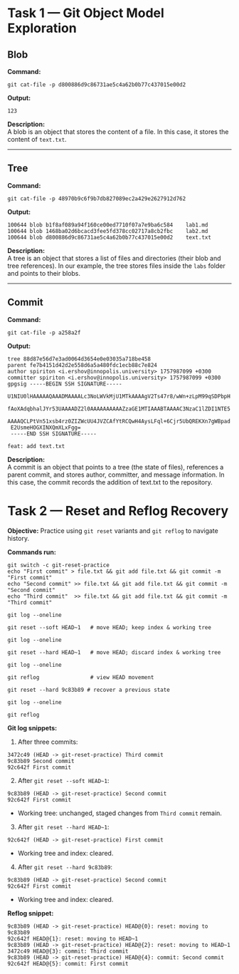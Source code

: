 # Task 1 — Git Object Model Exploration

## Blob

**Command:**
```
git cat-file -p d800886d9c86731ae5c4a62b0b77c437015e00d2
```

**Output:**
```
123
```

**Description:**  
A blob is an object that stores the content of a file. In this case, it stores the content of `text.txt`.

---

## Tree

**Command:**
```
git cat-file -p 48970b9c6f9b7db827089ec2a429e2627912d762
```

**Output:**
```
100644 blob b1f8af089a94f160ce00ed7710f07a7e9ba6c584    lab1.md
100644 blob 1468ba02d6bcacd3fee5fd378cc02717a8cb2fbc    lab2.md
100644 blob d800886d9c86731ae5c4a62b0b77c437015e00d2    text.txt
```

**Description:**  
A tree is an object that stores a list of files and directories (their blob and tree references). In our example, the tree stores files inside the `labs` folder and points to their blobs.

---

## Commit

**Command:**
```
git cat-file -p a258a2f
```

**Output:**
```
tree 88d87e56d7e3ad0064d3654e0e03035a718be458
parent fe7b4151d42d2e558d6a5a480fdc1ecb88c7e824
author spiriton <i.ershov@innopolis.university> 1757987099 +0300
committer spiriton <i.ershov@innopolis.university> 1757987099 +0300
gpgsig -----BEGIN SSH SIGNATURE-----
 U1NIU0lHAAAAAQAAADMAAAALc3NoLWVkMjU1MTkAAAAgV2Ts47r8/wWn+zLpM99qSDPbpH
 fAoXAdqbhalJYr53UAAAADZ2l0AAAAAAAAAAZzaGE1MTIAAABTAAAAC3NzaC1lZDI1NTE5
 AAAAQCLPtVn51xsb4rz0ZIZWcUU4JVZCAfYtRCQwH4AysLFql+6Cjr5UbQREKXn7gWBpad
 E2UsmeHOGXINXQmXLxFgg=
 -----END SSH SIGNATURE-----

feat: add text.txt
```

**Description:**  
A commit is an object that points to a tree (the state of files), references a parent commit, and stores author, committer, and message information. In this case, the commit records the addition of text.txt to the repository.

# Task 2 — Reset and Reflog Recovery

**Objective:** Practice using `git reset` variants and `git reflog` to navigate history.

**Commands run:**
```
git switch -c git-reset-practice
echo "First commit" > file.txt && git add file.txt && git commit -m "First commit"
echo "Second commit" >> file.txt && git add file.txt && git commit -m "Second commit"
echo "Third commit"  >> file.txt && git add file.txt && git commit -m "Third commit"

git log --oneline 

git reset --soft HEAD~1   # move HEAD; keep index & working tree

git log --oneline 

git reset --hard HEAD~1   # move HEAD; discard index & working tree

git log --oneline 

git reflog                # view HEAD movement

git reset --hard 9c83b89 # recover a previous state

git log --oneline

git reflog
```

**Git log snippets:**

1. After three commits:
```
3472c49 (HEAD -> git-reset-practice) Third commit
9c83b89 Second commit
92c642f First commit
```

2. After `git reset --soft HEAD~1`:
```
9c83b89 (HEAD -> git-reset-practice) Second commit
92c642f First commit
```
- Working tree: unchanged, staged changes from `Third commit` remain.  

3. After `git reset --hard HEAD~1`:
```
92c642f (HEAD -> git-reset-practice) First commit
```
- Working tree and index: cleared.

4. After `git reset --hard 9c83b89`:
```
9c83b89 (HEAD -> git-reset-practice) Second commit
92c642f First commit
```
- Working tree and index: cleared.  

**Reflog snippet:**
```
9c83b89 (HEAD -> git-reset-practice) HEAD@{0}: reset: moving to 9c83b89
92c642f HEAD@{1}: reset: moving to HEAD~1
9c83b89 (HEAD -> git-reset-practice) HEAD@{2}: reset: moving to HEAD~1
3472c49 HEAD@{3}: commit: Third commit
9c83b89 (HEAD -> git-reset-practice) HEAD@{4}: commit: Second commit
92c642f HEAD@{5}: commit: First commit
```

